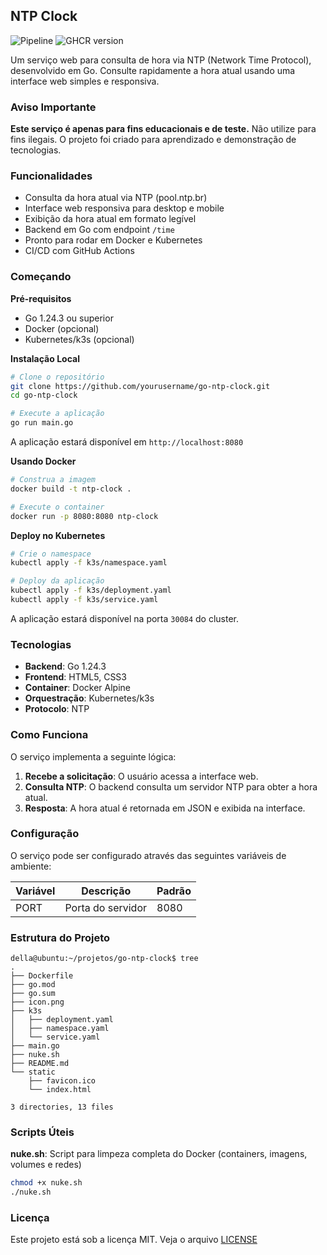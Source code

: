 ## NTP Clock

![Pipeline](https://github.com/dellabeneta/go-ntp-clock/actions/workflows/main.yaml/badge.svg)
![GHCR version](https://img.shields.io/badge/ContainerVersion-v1-blue)

Um serviço web para consulta de hora via NTP (Network Time Protocol), desenvolvido em Go. Consulte rapidamente a hora atual usando uma interface web simples e responsiva.

### Aviso Importante

**Este serviço é apenas para fins educacionais e de teste.** Não utilize para fins ilegais. O projeto foi criado para aprendizado e demonstração de tecnologias.

### Funcionalidades

- Consulta da hora atual via NTP (pool.ntp.br)
- Interface web responsiva para desktop e mobile
- Exibição da hora atual em formato legível
- Backend em Go com endpoint `/time`
- Pronto para rodar em Docker e Kubernetes
- CI/CD com GitHub Actions

### Começando

**Pré-requisitos**
- Go 1.24.3 ou superior
- Docker (opcional)
- Kubernetes/k3s (opcional)

**Instalação Local**
```bash
# Clone o repositório
git clone https://github.com/yourusername/go-ntp-clock.git
cd go-ntp-clock

# Execute a aplicação
go run main.go
```

A aplicação estará disponível em `http://localhost:8080`

**Usando Docker**
```bash
# Construa a imagem
docker build -t ntp-clock .

# Execute o container
docker run -p 8080:8080 ntp-clock
```

**Deploy no Kubernetes**
```bash
# Crie o namespace
kubectl apply -f k3s/namespace.yaml

# Deploy da aplicação
kubectl apply -f k3s/deployment.yaml
kubectl apply -f k3s/service.yaml
```

A aplicação estará disponível na porta `30084` do cluster.

### Tecnologias

- **Backend**: Go 1.24.3
- **Frontend**: HTML5, CSS3
- **Container**: Docker Alpine
- **Orquestração**: Kubernetes/k3s
- **Protocolo**: NTP

### Como Funciona

O serviço implementa a seguinte lógica:

1. **Recebe a solicitação**: O usuário acessa a interface web.
2. **Consulta NTP**: O backend consulta um servidor NTP para obter a hora atual.
3. **Resposta**: A hora atual é retornada em JSON e exibida na interface.

### Configuração

O serviço pode ser configurado através das seguintes variáveis de ambiente:

| Variável | Descrição         | Padrão |
|----------|-------------------|--------|
| PORT     | Porta do servidor | 8080   |

### Estrutura do Projeto
```
della@ubuntu:~/projetos/go-ntp-clock$ tree
.
├── Dockerfile
├── go.mod
├── go.sum
├── icon.png
├── k3s
│   ├── deployment.yaml
│   ├── namespace.yaml
│   └── service.yaml
├── main.go
├── nuke.sh
├── README.md
└── static
    ├── favicon.ico
    └── index.html

3 directories, 13 files
```

### Scripts Úteis

**nuke.sh**: Script para limpeza completa do Docker (containers, imagens, volumes e redes)

```bash
chmod +x nuke.sh
./nuke.sh
```

### Licença

Este projeto está sob a licença MIT. Veja o arquivo [LICENSE](LICENSE)